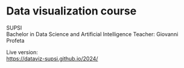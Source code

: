 # Data visualization course
SUPSI  
Bachelor in Data Science and Artificial Intelligence
Teacher: Giovanni Profeta

Live version:  
https://dataviz-supsi.github.io/2024/
